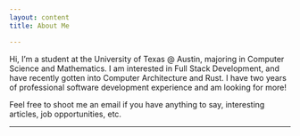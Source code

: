 ```yaml
---
layout: content
title: About Me

---
```


Hi, I’m a student at the University of Texas @ Austin, majoring in Computer Science and Mathematics. I am interested in Full Stack Development, and have recently gotten into Computer Architecture and Rust.  I have two years of professional software development experience and am looking for more! 

Feel free to shoot me an email if you have anything to say, interesting articles, job opportunities, etc. 

----


